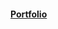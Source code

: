 #### [Portfolio](https://artfolio-bucket.s3.ap-northeast-2.amazonaws.com/static/76cb5ea5-fa5d-44b3-9c06-20bf2a650f91_%EC%84%9C%EB%B2%84%EB%B0%B1%EC%97%94%EB%93%9C_%EA%B0%9C%EB%B0%9C%EC%9E%90_%ED%99%A9%EC%8A%B9%EC%88%98%EC%9E%85%EB%8B%88%EB%8B%A4..pdf)